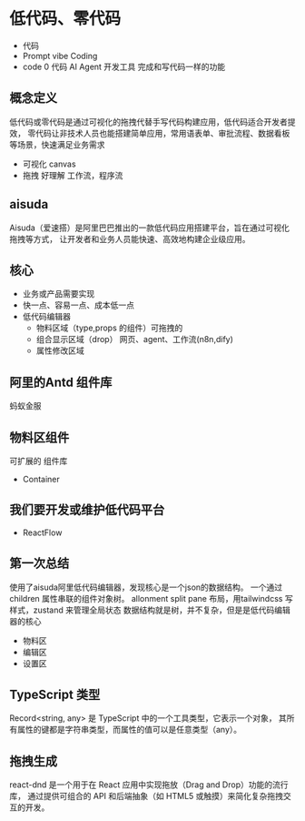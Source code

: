 # 低代码、零代码
- 代码
- Prompt vibe Coding
- code
  0 代码 AI Agent 开发工具
  完成和写代码一样的功能

## 概念定义
低代码或零代码是通过可视化的拖拽代替手写代码构建应用，低代码适合开发者提效，
零代码让非技术人员也能搭建简单应用，常用语表单、审批流程、数据看板等场景，快速满足业务需求
- 可视化 canvas
- 拖拽 好理解 工作流，程序流

## aisuda
Aisuda（爱速搭）是阿里巴巴推出的一款低代码应用搭建平台，旨在通过可视化拖拽等方式，
让开发者和业务人员能快速、高效地构建企业级应用。

## 核心
- 业务或产品需要实现
- 快一点、容易一点、成本低一点
- 低代码编辑器
     - 物料区域（type,props 的组件）可拖拽的
     - 组合显示区域（drop） 网页、agent、工作流(n8n,dify)
     - 属性修改区域

## 阿里的Antd 组件库
 蚂蚁金服

## 物料区组件
   可扩展的 组件库
   - Container     

## 我们要开发或维护低代码平台 
- ReactFlow 

## 第一次总结
使用了aisuda阿里低代码编辑器，发现核心是一个json的数据结构。
一个通过children 属性串联的组件对象树。
allonment split pane 布局，用tailwindcss 写样式，zustand
来管理全局状态
数据结构就是树，并不复杂，但是是低代码编辑器的核心
- 物料区
- 编辑区
- 设置区

## TypeScript 类型
Record<string, any> 是 TypeScript 中的一个工具类型，它表示一个对象，
其所有属性的键都是字符串类型，而属性的值可以是任意类型（any）。

## 拖拽生成
react-dnd 是一个用于在 React 应用中实现拖放（Drag and Drop）功能的流行库，
通过提供可组合的 API 和后端抽象（如 HTML5 或触摸）来简化复杂拖拽交互的开发。